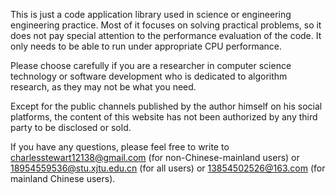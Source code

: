 This is just a code application library used in science or engineering engineering practice. Most of it focuses on solving practical problems, so it does not pay special attention to the performance evaluation of the code. It only needs to be able to run under appropriate CPU performance.

Please choose carefully if you are a researcher in computer science technology or software development who is dedicated to algorithm research, as they may not be what you need.

Except for the public channels published by the author himself on his social platforms, the content of this website has not been authorized by any third party to be disclosed or sold.

If you have any questions, please feel free to write to charlesstewart12138@gmail.com (for non-Chinese-mainland users) or 18954559536@stu.xjtu.edu.cn (for all users) or 13854502526@163.com (for mainland Chinese users).
